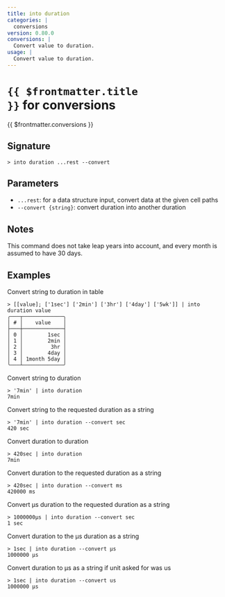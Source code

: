 ```yaml
---
title: into duration
categories: |
  conversions
version: 0.80.0
conversions: |
  Convert value to duration.
usage: |
  Convert value to duration.
---
```


# <code>{{ $frontmatter.title }}</code> for conversions

<div class='command-title'>{{ $frontmatter.conversions }}</div>

## Signature

```> into duration ...rest --convert```

## Parameters

 -  `...rest`: for a data structure input, convert data at the given cell paths
 -  `--convert {string}`: convert duration into another duration

## Notes
This command does not take leap years into account, and every month is assumed to have 30 days.
## Examples

Convert string to duration in table
```shell
> [[value]; ['1sec'] ['2min'] ['3hr'] ['4day'] ['5wk']] | into duration value
╭───┬─────────────╮
│ # │    value    │
├───┼─────────────┤
│ 0 │        1sec │
│ 1 │        2min │
│ 2 │         3hr │
│ 3 │        4day │
│ 4 │ 1month 5day │
╰───┴─────────────╯

```

Convert string to duration
```shell
> '7min' | into duration
7min
```

Convert string to the requested duration as a string
```shell
> '7min' | into duration --convert sec
420 sec
```

Convert duration to duration
```shell
> 420sec | into duration
7min
```

Convert duration to the requested duration as a string
```shell
> 420sec | into duration --convert ms
420000 ms
```

Convert µs duration to the requested duration as a string
```shell
> 1000000µs | into duration --convert sec
1 sec
```

Convert duration to the µs duration as a string
```shell
> 1sec | into duration --convert µs
1000000 µs
```

Convert duration to µs as a string if unit asked for was us
```shell
> 1sec | into duration --convert us
1000000 µs
```

